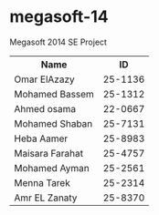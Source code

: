 megasoft-14
===========

Megasoft 2014 SE Project

<table>
	<tr>
		<th>Name</th>
		<th>ID</th>
	</tr>
	<tr>
		<td>Omar ElAzazy</td> 
		<td>25-1136</td>
	</tr>
	<tr>
		<td>Mohamed Bassem</td>
		<td>25-1312</td>
	</tr>
	<tr>
		<td>Ahmed osama</td>
		<td>22-0667</td>
	</tr>
	<tr>
		<td>
			Mohamed Shaban
		</td>
		<td>
			25-7131
		</td>
	</tr>
	<tr>
		<td>Heba Aamer</td>
		<td>25-8983</td>
	</tr>
	<tr>
		<td>Maisara Farahat</td>
		<td>25-4757</td>
	</tr>
	<tr>
		<td>Mohamed Ayman</td>
		<td>25-2561</td>
	</tr>
		<tr>
		<td>Menna Tarek</td> 
		<td>25-2314</td>
	</tr>
		<td>Amr EL Zanaty</td>
		<td>25-8370</td>
	<tr> 

</tr>
</table>

